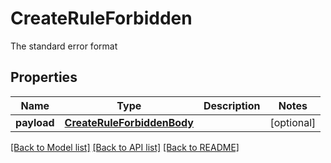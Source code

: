 # CreateRuleForbidden

The standard error format
## Properties
Name | Type | Description | Notes
------------ | ------------- | ------------- | -------------
**payload** | [**CreateRuleForbiddenBody**](CreateRuleForbiddenBody.md) |  | [optional] 

[[Back to Model list]](../README.md#documentation-for-models) [[Back to API list]](../README.md#documentation-for-api-endpoints) [[Back to README]](../README.md)


